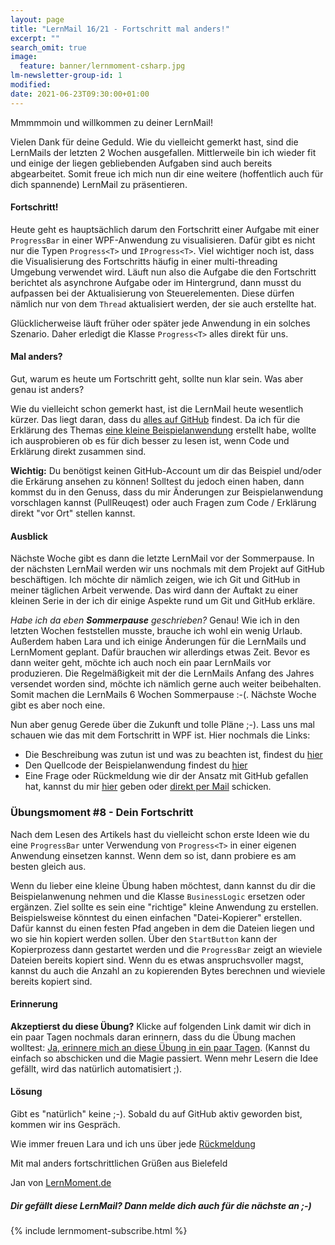 ```yaml
---
layout: page
title: "LernMail 16/21 - Fortschritt mal anders!"
excerpt: ""
search_omit: true
image:
  feature: banner/lernmoment-csharp.jpg
lm-newsletter-group-id: 1
modified:
date: 2021-06-23T09:30:00+01:00
---
```


Mmmmmoin und willkommen zu deiner LernMail!

Vielen Dank für deine Geduld. Wie du vielleicht gemerkt hast, sind die LernMails der letzten 2 Wochen ausgefallen. Mittlerweile bin ich wieder fit und einige der liegen gebliebenden Aufgaben sind auch bereits abgearbeitet. Somit freue ich mich nun dir eine weitere (hoffentlich auch für dich spannende) LernMail zu präsentieren.

#### Fortschritt!
Heute geht es hauptsächlich darum den Fortschritt einer Aufgabe mit einer `ProgressBar` in einer WPF-Anwendung zu visualisieren. Dafür gibt es nicht nur die Typen `Progress<T>` und `IProgress<T>`. Viel wichtiger noch ist, dass die Visualisierung des Fortschritts häufig in einer multi-threading Umgebung verwendet wird. Läuft nun also die Aufgabe die den Fortschritt berichtet als asynchrone Aufgabe oder im Hintergrund, dann musst du aufpassen bei der Aktualisierung von Steuerelementen. Diese dürfen nämlich nur von dem `Thread` aktualisiert werden, der sie auch erstellte hat.

Glücklicherweise läuft früher oder später jede Anwendung in ein solches Szenario. Daher erledigt die Klasse `Progress<T>` alles direkt für uns.

#### Mal anders?
Gut, warum es heute um Fortschritt geht, sollte nun klar sein. Was aber genau ist anders?

Wie du vielleicht schon gemerkt hast, ist die LernMail heute wesentlich kürzer. Das liegt daran, dass du [alles auf GitHub](https://github.com/LernMoment/WpfAsyncProgressBar/issues/1) findest. Da ich für die Erklärung des Themas [eine kleine Beispielanwendung](https://github.com/LernMoment/WpfAsyncProgressBar) erstellt habe, wollte ich ausprobieren ob es für dich besser zu lesen ist, wenn Code und Erklärung direkt zusammen sind.

**Wichtig:** Du benötigst keinen GitHub-Account um dir das Beispiel und/oder die Erkärung ansehen zu können! Solltest du jedoch einen haben, dann kommst du in den Genuss, dass du mir Änderungen zur Beispielanwendung vorschlagen kannst (PullReuqest) oder auch Fragen zum Code / Erklärung direkt "vor Ort" stellen kannst.

#### Ausblick
Nächste Woche gibt es dann die letzte LernMail vor der Sommerpause. In der nächsten LernMail werden wir uns nochmals mit dem Projekt auf GitHub beschäftigen. Ich möchte dir nämlich zeigen, wie ich Git und GitHub in meiner täglichen Arbeit verwende. Das wird dann der Auftakt zu einer kleinen Serie in der ich dir einige Aspekte rund um Git und GitHub erkläre. 

*Habe ich da eben **Sommerpause** geschrieben?* Genau! Wie ich in den letzten Wochen feststellen musste, brauche ich wohl ein wenig Urlaub. Außerdem haben Lara und ich einige Änderungen für die LernMails und LernMoment geplant. Dafür brauchen wir allerdings etwas Zeit. Bevor es dann weiter geht, möchte ich auch noch ein paar LernMails vor produzieren. Die Regelmäßigkeit mit der die LernMails Anfang des Jahres versendet worden sind, möchte ich nämlich gerne auch weiter beibehalten. Somit machen die LernMails 6 Wochen Sommerpause :-(. Nächste Woche gibt es aber noch eine.

Nun aber genug Gerede über die Zukunft und tolle Pläne ;-). Lass uns mal schauen wie das mit dem Fortschritt in WPF ist. Hier nochmals die Links:
 - Die Beschreibung was zutun ist und was zu beachten ist, findest du [hier](https://github.com/LernMoment/WpfAsyncProgressBar/issues/1)
 - Den Quellcode der Beispielanwendung findest du [hier](https://github.com/LernMoment/WpfAsyncProgressBar)
 - Eine Frage oder Rückmeldung wie dir der Ansatz mit GitHub gefallen hat, kannst du mir [hier](https://github.com/LernMoment/WpfAsyncProgressBar/issues/new) geben oder [direkt per Mail](mailto:jan@lernmoment.de?subject=Rückmeldung%20LernMail%2016-21) schicken.

### Übungsmoment #8 - Dein Fortschritt
Nach dem Lesen des Artikels hast du vielleicht schon erste Ideen wie du eine `ProgressBar` unter Verwendung von `Progress<T>` in einer eigenen Anwendung einsetzen kannst. Wenn dem so ist, dann probiere es am besten gleich aus.

Wenn du lieber eine kleine Übung haben möchtest, dann kannst du dir die Beispielanwenung nehmen und die Klasse `BusinessLogic` ersetzen oder ergänzen. Ziel sollte es sein eine "richtige" kleine Anwendung zu erstellen. Beispielsweise könntest du einen einfachen "Datei-Kopierer" erstellen. Dafür kannst du einen festen Pfad angeben in dem die Dateien liegen und wo sie hin kopiert werden sollen. Über den `StartButton` kann der Kopierprozess dann gestartet werden und die `ProgressBar` zeigt an wieviele Dateien bereits kopiert sind. Wenn du es etwas anspruchsvoller magst, kannst du auch die Anzahl an zu kopierenden Bytes berechnen und wieviele bereits kopiert sind.

#### Erinnerung
**Akzeptierst du diese Übung?** Klicke auf folgenden Link damit wir dich in ein paar Tagen nochmals daran erinnern, dass du die Übung machen wolltest: [Ja, erinnere mich an diese Übung in ein paar Tagen](mailto:lara@lernmoment?subject=[LernMail%2016-21]%20Übungsmoment%20akzeptiert). (Kannst du einfach so abschicken und die Magie passiert. Wenn mehr Lesern die Idee gefällt, wird das natürlich automatisiert ;).

#### Lösung
Gibt es "natürlich" keine ;-). Sobald du auf GitHub aktiv geworden bist, kommen wir ins Gespräch.

Wie immer freuen Lara und ich uns über jede [Rückmeldung](mailto:lara@lernmoment.de?subject=Rückmeldung%20LernMail%2014-21)

Mit mal anders fortschrittlichen Grüßen aus Bielefeld

Jan von [LernMoment.de](https://www.lernmoment.de)

<div class="subscribe-notice">
  <h5>Dir gefällt diese LernMail? Dann melde dich auch für die nächste an ;-)</h5>
	{% include lernmoment-subscribe.html %}
</div>
